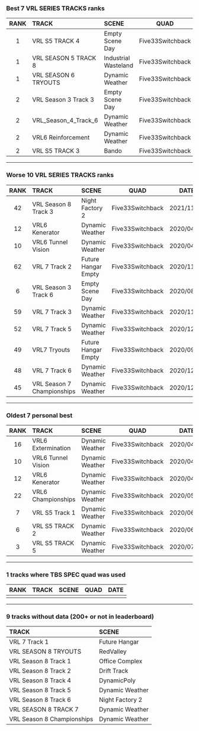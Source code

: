 ### Best 7 VRL SERIES TRACKS ranks
|RANK|TRACK|SCENE|QUAD|DATE|
|:---:|:---|:---|:---:|:---:|
|1|VRL S5 TRACK 4|Empty Scene Day|Five33Switchback|2020/08/09|
|1|VRL SEASON 5 TRACK 8|Industrial Wasteland|Five33Switchback|2020/08/31|
|1|VRL SEASON 6 TRYOUTS|Dynamic Weather|Five33Switchback|2020/07/12|
|2|VRL Season 3 Track 3|Empty Scene Day|Five33Switchback|2020/08/09|
|2|VRL_Season_4_Track_6|Dynamic Weather|Five33Switchback|2020/07/13|
|2|VRL6 Reinforcement|Dynamic Weather|Five33Switchback|2020/07/13|
|2|VRL S5 TRACK 3|Bando|Five33Switchback|2020/07/20|
---
### Worse 10 VRL SERIES TRACKS ranks
|RANK|TRACK|SCENE|QUAD|DATE|
|:---:|:---|:---|:---:|:---:|
|42|VRL Season 8 Track 3|Night Factory 2|Five33Switchback|2021/11/27|
|12|VRL6 Kenerator|Dynamic Weather|Five33Switchback|2020/04/25|
|10|VRL6 Tunnel Vision|Dynamic Weather|Five33Switchback|2020/04/19|
|62|VRL 7 Track 2|Future Hangar Empty|Five33Switchback|2020/11/11|
|6|VRL Season 3 Track 6|Empty Scene Day|Five33Switchback|2020/08/09|
|59|VRL 7 Track 3|Dynamic Weather|Five33Switchback|2020/11/15|
|52|VRL 7 Track 5|Dynamic Weather|Five33Switchback|2020/12/09|
|49|VRL7 Tryouts|Future Hangar Empty|Five33Switchback|2020/09/18|
|48|VRL 7 Track 6|Dynamic Weather|Five33Switchback|2020/12/20|
|45|VRL Season 7 Championships|Dynamic Weather|Five33Switchback|2020/12/28|
---
### Oldest 7 personal best
|RANK|TRACK|SCENE|QUAD|DATE|
|:---:|:---|:---|:---:|:---:|
|16|VRL6 Extermination|Dynamic Weather|Five33Switchback|2020/04/11|
|10|VRL6 Tunnel Vision|Dynamic Weather|Five33Switchback|2020/04/19|
|12|VRL6 Kenerator|Dynamic Weather|Five33Switchback|2020/04/25|
|22|VRL6 Championships|Dynamic Weather|Five33Switchback|2020/05/02|
|7|VRL S5 Track 1|Dynamic Weather|Five33Switchback|2020/06/26|
|6|VRL S5 TRACK 2|Dynamic Weather|Five33Switchback|2020/06/26|
|3|VRL S5 TRACK 5|Dynamic Weather|Five33Switchback|2020/07/12|
---
### 1 tracks where TBS SPEC quad was used
|RANK|TRACK|SCENE|QUAD|DATE|
|:---:|:---|:---|:---:|:---:|
||||||
---
### 9 tracks without data (200+ or not in leaderboard)
|TRACK|SCENE|
|:---|:---|
|VRL 7 Track 1|Future Hangar|
|VRL SEASON 8 TRYOUTS|RedValley|
|VRL Season 8 Track 1|Office Complex|
|VRL Season 8 Track 2|Drift Track|
|VRL Season 8 Track 4|DynamicPoly|
|VRL Season 8 Track 5|Dynamic Weather|
|VRL Season 8 Track 6|Night Factory 2|
|VRL SEASON 8 TRACK 7|Dynamic Weather|
|VRL Season 8 Championships|Dynamic Weather|
